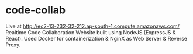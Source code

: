 # code-collab
Live at http://ec2-13-232-32-212.ap-south-1.compute.amazonaws.com/
Realtime Code Collaboration Website built using NodeJS (ExpressJS &amp; React). Used Docker for containerization &amp; NginX as Web Server &amp; Reverse Proxy.
